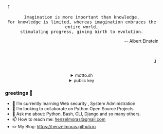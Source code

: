 

<!--
**HenzelMoras/HenzelMoras** is a ✨ _special_ ✨ repository because its `README.md` (this file) appears on your GitHub profile.

Here are some ideas to get you started:

- 🔭 I’m currently working on ...
- 🌱 I’m currently learning ...
- 👯 I’m looking to collaborate on ...
- 🤔 I’m looking for help with ...
- 💬 Ask me about ...
- 📫 How to reach me: ...
- 😄 Pronouns: ...
- ⚡ Fun fact: ...
-->

<p align="left"><strong><samp>「</samp></strong></p><p align="center">
    <samp>
    Imagination is more important than knowledge.<br>
    For knowledge is limited, whereas imagination embraces the entire world,<br>
    stimulating progress, giving birth to evolution.
        <p align="right">-- Albert Einstein</p>
    </samp>
    <br>

</p><p align="right"><strong><samp>」</samp></strong></p>
<br>
<details>
     <summary align="center"> motto.sh </summary>
    
```shell
#!/bin/bash
failure() {
    printf "next possible solution\n" >> knowledge.db
}

while :
do
  read -p  "success : " success
    if [[ -z "$success" ]]; then
        read -p "perhaps i'm talking to a ghost? : " dead
        if [[ -n "$dead" ]]; then
            failure
            printf "at times failure is inevitable, what matters is what u learn from it\n"
        else
            echo "Alas! ur journey has come to an end"
            break
        fi
    elif [[ ${success} == false ]]; then
        printf "keep trying ... persistence is key!\n"
        failure                                                                                                                                                 
    else                                                                                                         
        echo "GG ...onto the next problem"                                                                                                  
    fi                                                                                 
done                         
```
</details>
<details align="center">
     <summary align="center">  public key </summary>
 
 
        -----BEGIN PGP PUBLIC KEY BLOCK-----

        mQINBGCRE+4BEADr8j/6pN6C+s2KmlNMTjNxMdCzH3MXZICMpnGRlu8/A7tRWw6G
        XWtR975hVsl1oMUzQJA1pnFM3RsQuOvjrP3CoxNWa+2R0ZsE6ncOaMS4wDgL/mMk
        r/1IR5painxos6AVrgyLIyjRSE+MHhZM6CLfbAmRTskSLVfgbBdHjbpl2FZ0XDm4
        arDlOErQm5/pV10n7s466al1s/sb3P2xDwCoa6nIckGZZu29Yn4jPEo43qYX85hr
        drw1qIbZMuvrG2x4DT5F+p6y/XHHEHu1r38k47zZtRIUgjwvR25NN7XEvWH1wjGi
        NISnCf15tkk4VywP8CDYiAwYR1OBNAOwBiuHQ2v5XUfhl2wRkH/lhJSB1/8HdHBO
        gtFtF/jeAq7gBVgCYzfD07Wp3JIMiBu9mItPWH9c5+pW57+nSg31Y8TgsaV57vrE
        HyKgC/jSZzP/k7oHRaarrTKGJjeA+HrxVNVZl3phqSyt3RtWNJmRJlrJpbKgRY5y
        LgfSvKZ4ywpLrbZInutFJ+2MOtkTMYV5Js4AQVKj1szMMm1WjLz9UCODnVgz9wXA
        HQNVLuCM6mjs1DfhN1mN9H+BiIs/733fY84dpqkfyaIpHia+8t1zI5RjM8EwctGm
        p2PbtNnQFlkJhcuUAZoz+5sAPcMudcQc870XADGQS/Hb7CoN8n1+QWA3VQARAQAB
        tDVIZW56ZWwgTW9yYXMgKE1lc3NhZ2luZyBrZXlzKSA8aGVuemVsbW9yYXNAZ21h
        aWwuY29tPokCVAQTAQoAPhYhBGUKCOZKYpbGUIr6yQMht9+lZDV6BQJgkRPuAhsD
        BQkSzAMABQsJCAcCBhUKCQgLAgQWAgMBAh4BAheAAAoJEAMht9+lZDV61e0P/1Sn
        BP/GGRKP7/oGn+HPDS0JK/wbIq4k94GrLwnCpr+ftjS1pVgNiDlV+/IEc9ImIq5T
        fPpWhtMwhGL0jIizlrW6UhDF4j77mUPob3VsRRW/n96O7migtim1PicMckK4IboT
        CYAUoLHU/whHLROaXqX9gTQAO55g38qbp/ewfV2V4ii2/FgUG9T/+PbPV/r4cIPY
        3kc0SrrC0JZZQZe6ia7gBpEF9ADNuqRWlgdvgfW/s0NqODzRA0uPBI9N2AyQTfAc
        qeK+vkVKBUKaAtSr/vK1M5KD0Y92NuB3lzXy4bQQCpw9VDAGrBA2PxvCmuCqgYT5
        +b4u7Zarn7r6XWryPHB4W8G0WcJB6cGW5S07hWI+g7imtcwnkiGcs263nyMWoe5O
        4bsdXBOqNnW2pSPZwsZ5GK4Qz+MaXHc5RarLcJ14VWx1NtmxvbNwrdpu/+JZdD7M
        5AJkv8phPeIHdLwSzsu6hvEGllINxdceEwhRZguwXXgvN9pphfIU0nzxStfSr4DF
        Ojl+T/jeXoWLmAaCtJbL8BzseZAUQd6fcyltPIAj23KoTk2Fm8BxPoo6dOsxKJDW
        3qksFhqaLU058r7pgct63fwaIcMQ1PavBcfk/WScmAHDF2j8w5/WZWCOT06bJter
        85VC0lAqTaiSJMyud7DbAxtYwhmyWmw5mCT2MjgmuQINBGCRE+4BEACzvR/WpC8U
        GiTss6/Q8UKJrg7sNbR0UQugSee2cb4cK42fEQKkcHA49wde4lOKaHcpZoYXCIPC
        IlcJCHzUHn4W48FsPK2ItWax/3nCkUcJHJMJcpKmxHeMjWNT/i73X/NfYIpwNNIU
        /mfeul0Zu0CD4vqsnkxp9qyLfUMerZ5tzBUQKj8OXqw5uQZK6AER+HRMTzVeMhDe
        7FN19KLT7q5kl7y1JrSWEIGda+2UNr+AzsD23hbDOzE06FYkZDSuaAVUG0UeBi1/
        v5iqZYHdx6vOlG4byzjdVpwh+yneC+8lDs89oof+fyOdeai1Mrbb4f4DkuZgQByv
        xRMT19RVGB2paAuTJBVNF8b2RvJkizyOCagAvFTJxvk47TzTSQ40Jwj/ROCZlHZC
        u/1JySRCc8aWBb70uZ+XBdMii1XJmCBigHlzw7tuDNmEqiGUuLqPLu4Z7NqGY4r8
        uA/U/BOemZrDzB7o/fEnAgmzW+ufmB0SMX1IeZHrzzC1B7awgD2KnEGQA+7HoJx5
        jRxclsrzSUvnSoZEs8rP7Ks0UZhySYdaDc6T6GBVaYRuZy2D13tQudSdu7+9Z7UL
        nDD0E54slV44wAFRbXvkYOQSF0JGfgtTUNWIIt2nbqzR2kk7QWP30/CC/H/gsR/V
        Viy5IjFw4DXBJ1vTfF8rMKSFlClbkQJ/ywARAQABiQI8BBgBCgAmFiEEZQoI5kpi
        lsZQivrJAyG336VkNXoFAmCRE+4CGwwFCRLMAwAACgkQAyG336VkNXrmvg//bI1h
        npNe0U1qdkQovWt9xIMGvdappeT7k6ZTWCz0m+qWWrsZqjGIBW5O28mqkuApjUAu
        eOlsiCr1/K4SFChCJ6l+vZhvrwN84jZ8H5TrMHvq2v05fFsF4KKVAOVXuRnViRVn
        Mda1FdPK6kgudZ/UgiugCCR5C6eT9Ok6jVyCoedIxI4ThTNAoEmILKFD7EyexYOv
        /HLHOG75QudiSm8DGz8eC/oAczkwtusoBxfUd1p08LfGUCm0FGZ3xftlUp9wO7HC
        IQRpZ1yWsu7OhbKdYWgO1FqAsDO3Hd84wS11/18N9H99XkMi8JwoWi8e8cqtxaNh
        1dL+GtsYbEyzV/uy/Z0DUI4tstNtHEVK97lxobXjdjQBIGfWlpFDLruy/nMymbln
        OWIdguTmn7JoEVcu5nbz5DlS/SwDLWD2RFzc5kcC3RgiRF7jKUpoq85t25rtmXGR
        5G/vAW9XRII4vDgxHwDd3Qw0uQw0Rmaw9gldKggm4W2NjeAelfSuclBmXML40D8c
        OeMPkc7qmAuUeJT0ELciqQBmJR4lQaSm5IKtYn65VMnd8TfaG42RshSmUit3OZAT
        21hzJP0s+W9N4ovn18MA1Zi3ktO5aAn8wkmxSWGdrSiKBOZW01Pct5Ow7ZPvicOx
        MMXYH8gK9m9M/bZX9+CZX5mIPZliBoF2LGNG/t4=
        =f95g
        -----END PGP PUBLIC KEY BLOCK-----

</details>
     
###  greetings :vulcan_salute:

- 🌱 I’m currently learning Web security , System Administration
- 👯 I’m looking to collaborate on Python Open Source Projects
- 💬 Ask me about: Python, Bash, CLI, Django and so many others.
- 📫 How to reach me: henzelmoras@gmail.com
- :pencil2: My Blog: https://henzelmoras.github.io


